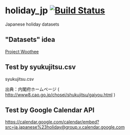 # holiday_jp [![Build Status](https://travis-ci.org/holiday-jp/holiday_jp.svg?branch=master)](https://travis-ci.org/holiday-jp/holiday_jp)

Japanese holiday datasets

## "Datasets" idea

[Project Woothee](https://woothee.github.io/)

## Test by syukujitsu.csv

syukujitsu.csv

出典：内閣府ホームページ ( http://www8.cao.go.jp/chosei/shukujitsu/gaiyou.html )

## Test by Google Calendar API

https://calendar.google.com/calendar/embed?src=ja.japanese%23holiday@group.v.calendar.google.com



